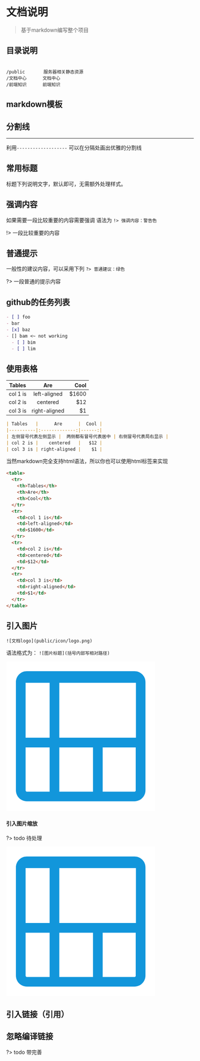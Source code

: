 # 文档说明

> 基于markdown编写整个项目

## 目录说明

```text

/public       服务器相关静态资源
/文档中心      文档中心
/前端知识      前端知识
```

## markdown模板

## 分割线
------------------------------

利用`-------------------` 
可以在分隔处画出优雅的分割线

## 常用标题
标题下列说明文字，默认即可，无需额外处理样式。

## 强调内容
如果需要一段比较重要的内容需要强调 语法为 `!> 强调内容：警告色`

!> 一段比较重要的内容

## 普通提示
一般性的建议内容，可以采用下列 `?> 普通建议：绿色`

?> 一段普通的提示内容

## github的任务列表
```markdown
- [ ] foo
- bar
- [x] baz
- [] bam <~ not working
  - [ ] bim
  - [ ] lim
```
## 使用表格

| Tables   |      Are      |  Cool |
|----------|:-------------:|------:|
| col 1 is |  left-aligned | $1600 |
| col 2 is |    centered   |   $12 |
| col 3 is | right-aligned |    $1 |

```markdown
| Tables   |      Are      |  Cool |
|----------|:-------------:|------:|
| 左侧冒号代表左侧显示 |  两侧都有冒号代表居中 | 右侧冒号代表局右显示 |
| col 2 is |    centered   |   $12 |
| col 3 is | right-aligned |    $1 |
```

当然markdown完全支持html语法，所以你也可以使用html标签来实现
```markdown
<table>
  <tr>
    <th>Tables</th>
    <th>Are</th>
    <th>Cool</th>
  </tr>
  <tr>
    <td>col 1 is</td>
    <td>left-aligned</td>
    <td>$1600</td>
  </tr>
  <tr>
    <td>col 2 is</td>
    <td>centered</td>
    <td>$12</td>
  </tr>
  <tr>
    <td>col 3 is</td>
    <td>right-aligned</td>
    <td>$1</td>
  </tr>
</table>
```


## 引入图片

`![文档logo](public/icon/logo.png)`

语法格式为： `![图片标题](括号内部写相对路径)`

![文档logo](public/icon/logo.png)
#### 引入图片缩放

?> todo 待处理

![文档logo](public/icon/logo.png 'size=40')

## 引入链接（引用）

## 忽略编译链接
?> todo 带完善
